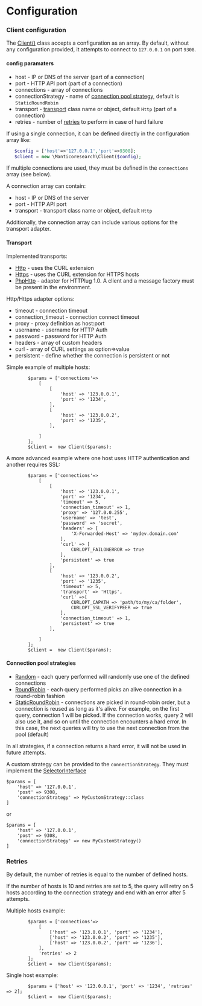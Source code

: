 # Configuration


### Client configuration


The [Client()](https://manticoresoftware.github.io/manticoresearch-php/class-Manticoresearch.Client.html) class accepts a configuration as an array. By default, without any configuration provided, it attempts to connect to `127.0.0.1` on port `9308`.


#### config paramaters


* host - IP or DNS of the server (part of a connection)
* port - HTTP API port (part of a connection)
* connections - array of connections
* connectionStrategy - name of [connection pool strategy](#connection-pool-strategies), default is `StaticRoundRobin`
* transport - [transport](#transport) class name or object, default `Http` (part of a connection)
* retries - number of [retries](#retries) to perform in case of hard failure

If using a single connection, it can be defined directly in the configuration array like:

```php
   $config = ['host'=>'127.0.0.1','port'=>9308];
   $client = new \Manticoresearch\Client($config);
```

If multiple connections are used, they must be defined in the `connections` array (see below).

A connection array can contain:

* host - IP or DNS of the server
* port - HTTP API port
* transport - transport class name or object, default `Http`

Additionally, the connection array can include various options for the transport adapter.


#### Transport

Implemented transports:

* [Http](https://manticoresoftware.github.io/manticoresearch-php/class-Manticoresearch.Transport.Http.html) - uses the CURL extension
* [Https](https://manticoresoftware.github.io/manticoresearch-php/class-Manticoresearch.Transport.Https.html) - uses the CURL extension for HTTPS hosts
* [PhpHttp](https://manticoresoftware.github.io/manticoresearch-php/class-Manticoresearch.Transport.PhpHttp.html) - adapter for HTTPlug 1.0. A client and a message factory must be present in the environment.

Http/Https adapter options:

* timeout - connection timeout
* connection_timeout - connection connect timeout
* proxy - proxy definition as host:port
* username - username for HTTP Auth
* password - password for HTTP Auth
* headers - array of custom headers
* curl - array of CURL settings as option=>value
* persistent - define whether the connection is persistent or not

Simple example of multiple hosts:
```
        $params = ['connections'=>
            [
                [
                    'host' => '123.0.0.1',
                    'port' => '1234',
                ],
                [
                    'host' => '123.0.0.2',
                    'port' => '1235',
                ],

            ]
        ];
        $client =  new Client($params);
```


A more advanced example where one host uses HTTP authentication and another requires SSL:

```
        $params = ['connections'=>
            [
                [
                    'host' => '123.0.0.1',
                    'port' => '1234',
                    'timeout' => 5,
                    'connection_timeout' => 1,
                    'proxy' => '127.0.0.255',
                    'username' => 'test',
                    'password' => 'secret',
                    'headers' => [
                        'X-Forwarded-Host' => 'mydev.domain.com'
                    ],
                    'curl' => [
                        CURLOPT_FAILONERROR => true
                    ],
                    'persistent' => true
                ],
                [
                    'host' => '123.0.0.2',
                    'port' => '1235',
                    'timeout' => 5,
                    'transport' => 'Https',
                    'curl' =>[
                        CURLOPT_CAPATH => 'path/to/my/ca/folder',
                        CURLOPT_SSL_VERIFYPEER => true
                    ],
                    'connection_timeout' => 1,
                    'persistent' => true
                ],

            ]
        ];
        $client =  new Client($params);
```

#### Connection pool strategies


* [Random](https://manticoresoftware.github.io/manticoresearch-php/class-Manticoresearch.Connection.Strategy.Random.html) - each query performed will randomly use one of the defined connections
* [RoundRobin](https://manticoresoftware.github.io/manticoresearch-php/class-Manticoresearch.Connection.Strategy.RoundRobin.html) - each query performed picks an alive connection in a round-robin fashion
* [StaticRoundRobin](https://manticoresoftware.github.io/manticoresearch-php/class-Manticoresearch.Connection.Strategy.StaticRoundRobin.html) - connections are picked in round-robin order, but a connection is reused as long as it's alive. For example, on the first query, connection 1 will be picked. If the connection works, query 2 will also use it, and so on until the connection encounters a hard error. In this case, the next queries will try to use the next connection from the pool (default)

In all strategies, if a connection returns a hard error, it will not be used in future attempts.

A custom strategy can be provided to the `connectionStrategy`. They must implement the [SelectorInterface](https://manticoresoftware.github.io/manticoresearch-php/interface-Manticoresearch.Connection.Strategy.SelectorInterface.html)

```
$params = [
    'host' => '127.0.0.1',
    'post' => 9308,
    'connectionStrategy' => MyCustomStrategy::class
]
```
or 
```
$params = [
    'host' => '127.0.0.1',
    'post' => 9308,
    'connectionStrategy' => new MyCustomStrategy()
]
```

### Retries

By default, the number of retries is equal to the number of defined hosts.

If the number of hosts is 10 and retries are set to 5, the query will retry on 5 hosts according to the connection strategy and end with an error after 5 attempts.

Multiple hosts example:

```
        $params = ['connections'=>
            [
                ['host' => '123.0.0.1', 'port' => '1234'],
                ['host' => '123.0.0.2', 'port' => '1235'],
                ['host' => '123.0.0.2', 'port' => '1236'],
            ],
            'retries' => 2
        ];
        $client =  new Client($params);
```

Single host example:

```
        $params = ['host' => '123.0.0.1', 'port' => '1234', 'retries' => 2];
        $client =  new Client($params);
```
<!-- proofread -->